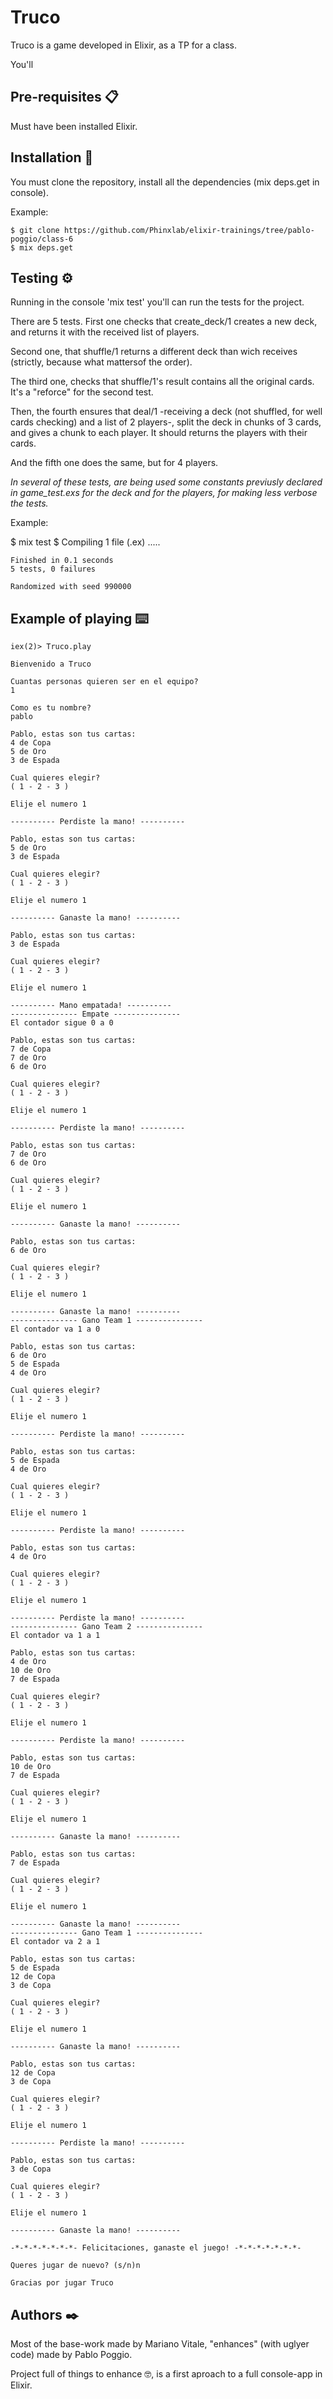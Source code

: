 

# Truco
  Truco is a game developed in Elixir, as a TP for a class.  

  You'll 

## Pre-requisites 📋
  Must have been installed Elixir.

## Installation 🔧
  You must clone the repository, install all the dependencies (mix deps.get in console).

  Example: 

    $ git clone https://github.com/Phinxlab/elixir-trainings/tree/pablo-poggio/class-6
    $ mix deps.get

## Testing ⚙️
  Running in the console 'mix test' you'll can run the tests for the project. 

  There are 5 tests. First one checks that create_deck/1 creates a new deck, and returns it with the received list of players.

  Second one, that shuffle/1 returns a different deck than wich receives (strictly, because what mattersof the order).

  The third one, checks that shuffle/1's result contains all the original cards. It's a "reforce" for the second test.

  Then, the fourth ensures that deal/1 -receiving a deck (not shuffled, for well cards checking) and a list of 2 players-, split the deck in chunks of 3 cards, and gives a chunk to each player. It should returns the players with their cards.

  And the fifth one does the same, but for 4 players. 

  *In several of these tests, are being used some constants previusly declared in game_test.exs for the deck and for the players, for making less verbose the tests.*

  Example: 

  $ mix test
  $ Compiling 1 file (.ex)
    .....

    Finished in 0.1 seconds
    5 tests, 0 failures

    Randomized with seed 990000


## Example of playing ⌨️
    iex(2)> Truco.play

    Bienvenido a Truco

    Cuantas personas quieren ser en el equipo?
    1

    Como es tu nombre?
    pablo

    Pablo, estas son tus cartas:
    4 de Copa
    5 de Oro
    3 de Espada

    Cual quieres elegir?
    ( 1 - 2 - 3 )

    Elije el numero 1

    ---------- Perdiste la mano! ----------

    Pablo, estas son tus cartas:
    5 de Oro
    3 de Espada

    Cual quieres elegir?
    ( 1 - 2 - 3 )

    Elije el numero 1

    ---------- Ganaste la mano! ----------

    Pablo, estas son tus cartas:
    3 de Espada

    Cual quieres elegir?
    ( 1 - 2 - 3 )

    Elije el numero 1

    ---------- Mano empatada! ----------
    --------------- Empate ---------------
    El contador sigue 0 a 0

    Pablo, estas son tus cartas:
    7 de Copa
    7 de Oro
    6 de Oro

    Cual quieres elegir?
    ( 1 - 2 - 3 )

    Elije el numero 1

    ---------- Perdiste la mano! ----------

    Pablo, estas son tus cartas:
    7 de Oro
    6 de Oro

    Cual quieres elegir?
    ( 1 - 2 - 3 )

    Elije el numero 1

    ---------- Ganaste la mano! ----------

    Pablo, estas son tus cartas:
    6 de Oro

    Cual quieres elegir?
    ( 1 - 2 - 3 )

    Elije el numero 1

    ---------- Ganaste la mano! ----------
    --------------- Gano Team 1 ---------------
    El contador va 1 a 0

    Pablo, estas son tus cartas:
    6 de Oro
    5 de Espada
    4 de Oro

    Cual quieres elegir?
    ( 1 - 2 - 3 )

    Elije el numero 1

    ---------- Perdiste la mano! ----------

    Pablo, estas son tus cartas:
    5 de Espada
    4 de Oro

    Cual quieres elegir?
    ( 1 - 2 - 3 )

    Elije el numero 1

    ---------- Perdiste la mano! ----------

    Pablo, estas son tus cartas:
    4 de Oro

    Cual quieres elegir?
    ( 1 - 2 - 3 )

    Elije el numero 1

    ---------- Perdiste la mano! ----------
    --------------- Gano Team 2 ---------------
    El contador va 1 a 1

    Pablo, estas son tus cartas:
    4 de Oro
    10 de Oro
    7 de Espada

    Cual quieres elegir?
    ( 1 - 2 - 3 )

    Elije el numero 1

    ---------- Perdiste la mano! ----------

    Pablo, estas son tus cartas:
    10 de Oro
    7 de Espada

    Cual quieres elegir?
    ( 1 - 2 - 3 )

    Elije el numero 1

    ---------- Ganaste la mano! ----------

    Pablo, estas son tus cartas:
    7 de Espada

    Cual quieres elegir?
    ( 1 - 2 - 3 )

    Elije el numero 1

    ---------- Ganaste la mano! ----------
    --------------- Gano Team 1 ---------------
    El contador va 2 a 1

    Pablo, estas son tus cartas:
    5 de Espada
    12 de Copa
    3 de Copa

    Cual quieres elegir?
    ( 1 - 2 - 3 )

    Elije el numero 1

    ---------- Ganaste la mano! ----------

    Pablo, estas son tus cartas:
    12 de Copa
    3 de Copa

    Cual quieres elegir?
    ( 1 - 2 - 3 )

    Elije el numero 1

    ---------- Perdiste la mano! ----------

    Pablo, estas son tus cartas:
    3 de Copa

    Cual quieres elegir?
    ( 1 - 2 - 3 )

    Elije el numero 1

    ---------- Ganaste la mano! ----------

    -*-*-*-*-*-*-*- Felicitaciones, ganaste el juego! -*-*-*-*-*-*-*-

    Queres jugar de nuevo? (s/n)n

    Gracias por jugar Truco

## Authors ✒️
  Most of the base-work made by Mariano Vitale, "enhances" (with uglyer code) made by Pablo Poggio.

Project full of things to enhance 🤓, is a first aproach to a full console-app in Elixir.